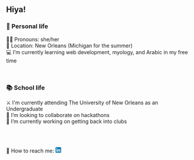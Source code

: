 ## Hiya!
### 🪷 Personal life
:rainbow_flag: Pronouns: she/her
<br>:round_pushpin: Location: New Orleans (Michigan for the summer)
<br>:computer: I’m currently learning web development, myology, and Arabic in my free time
<!--
<br>:zap: Fun fact: ...
<br>:love_letter: ***Current*** favorites:
  Games: LoZ, Pokémon, Overwatch
  Artists: Remi Wolf, JPEGMAFIA, Danny Brown, Montell Fish
  -->
  <br>
  
### :books: School life
:crossed_swords: I'm currently attending The University of New Orleans as an Undergraduate
<br>:link: I’m looking to collaborate on hackathons
<br>:seedling: I’m currently working on getting back into clubs
<!--
<br>:mag: I’m looking for help with mentoring
<br>:brain: I currently know Java, Python, C, ASM, MIPS
-->
<br>

<!--<br>💬 Ask me about -->

<br>:incoming_envelope: How to reach me: <a href="https://www.linkedin.com/in/jenspi/"><img src="/images/LinkedIn.png"
                                                                                         width="15"
                                                                                         height="15"></a>
                                                                                        

 <!--                                                                                        
<br>:incoming_envelope: How to reach me: ![https://www.linkedin.com/in/jenspi/](/images/LinkedIn.png) <!-- discord or linkedin -->

